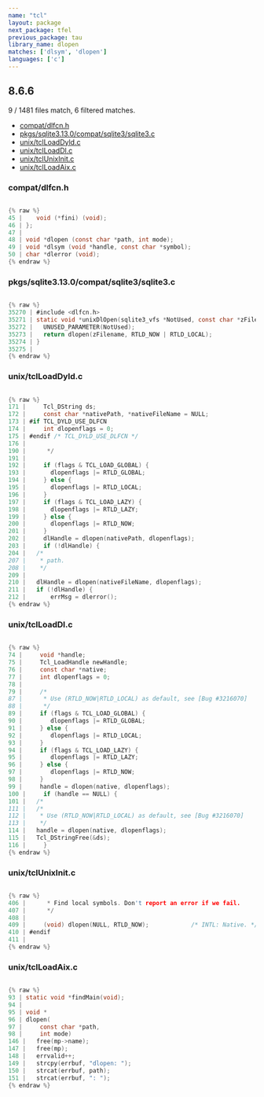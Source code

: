 ```yaml
---
name: "tcl"
layout: package
next_package: tfel
previous_package: tau
library_name: dlopen
matches: ['dlsym', 'dlopen']
languages: ['c']
---
```

## 8.6.6
9 / 1481 files match, 6 filtered matches.

 - [compat/dlfcn.h](#compatdlfcnh)
 - [pkgs/sqlite3.13.0/compat/sqlite3/sqlite3.c](#pkgssqlite3130compatsqlite3sqlite3c)
 - [unix/tclLoadDyld.c](#unixtclloaddyldc)
 - [unix/tclLoadDl.c](#unixtclloaddlc)
 - [unix/tclUnixInit.c](#unixtclunixinitc)
 - [unix/tclLoadAix.c](#unixtclloadaixc)

### compat/dlfcn.h

```c

{% raw %}
45 | 	void (*fini) (void);
46 | };
47 | 
48 | void *dlopen (const char *path, int mode);
49 | void *dlsym (void *handle, const char *symbol);
50 | char *dlerror (void);
{% endraw %}

```
### pkgs/sqlite3.13.0/compat/sqlite3/sqlite3.c

```c

{% raw %}
35270 | #include <dlfcn.h>
35271 | static void *unixDlOpen(sqlite3_vfs *NotUsed, const char *zFilename){
35272 |   UNUSED_PARAMETER(NotUsed);
35273 |   return dlopen(zFilename, RTLD_NOW | RTLD_LOCAL);
35274 | }
35275 | 
{% endraw %}

```
### unix/tclLoadDyld.c

```c

{% raw %}
171 |     Tcl_DString ds;
172 |     const char *nativePath, *nativeFileName = NULL;
173 | #if TCL_DYLD_USE_DLFCN
174 |     int dlopenflags = 0;
175 | #endif /* TCL_DYLD_USE_DLFCN */
176 | 
190 |      */
191 | 
192 |     if (flags & TCL_LOAD_GLOBAL) {
193 |     	dlopenflags |= RTLD_GLOBAL;
194 |     } else {
195 |     	dlopenflags |= RTLD_LOCAL;
196 |     }
197 |     if (flags & TCL_LOAD_LAZY) {
198 |     	dlopenflags |= RTLD_LAZY;
199 |     } else {
200 |     	dlopenflags |= RTLD_NOW;
201 |     }
202 |     dlHandle = dlopen(nativePath, dlopenflags);
203 |     if (!dlHandle) {
204 | 	/*
207 | 	 * path.
208 | 	 */
209 | 
210 | 	dlHandle = dlopen(nativeFileName, dlopenflags);
211 | 	if (!dlHandle) {
212 | 	    errMsg = dlerror();
{% endraw %}

```
### unix/tclLoadDl.c

```c

{% raw %}
74 |     void *handle;
75 |     Tcl_LoadHandle newHandle;
76 |     const char *native;
77 |     int dlopenflags = 0;
78 | 
79 |     /*
87 |      * Use (RTLD_NOW|RTLD_LOCAL) as default, see [Bug #3216070]
88 |      */
89 |     if (flags & TCL_LOAD_GLOBAL) {
90 |     	dlopenflags |= RTLD_GLOBAL;
91 |     } else {
92 |     	dlopenflags |= RTLD_LOCAL;
93 |     }
94 |     if (flags & TCL_LOAD_LAZY) {
95 |     	dlopenflags |= RTLD_LAZY;
96 |     } else {
97 |     	dlopenflags |= RTLD_NOW;
98 |     }
99 |     handle = dlopen(native, dlopenflags);
100 |     if (handle == NULL) {
101 | 	/*
111 | 	/*
112 | 	 * Use (RTLD_NOW|RTLD_LOCAL) as default, see [Bug #3216070]
113 | 	 */
114 | 	handle = dlopen(native, dlopenflags);
115 | 	Tcl_DStringFree(&ds);
116 |     }
{% endraw %}

```
### unix/tclUnixInit.c

```c

{% raw %}
406 |      * Find local symbols. Don't report an error if we fail.
407 |      */
408 | 
409 |     (void) dlopen(NULL, RTLD_NOW);			/* INTL: Native. */
410 | #endif
411 | 
{% endraw %}

```
### unix/tclLoadAix.c

```c

{% raw %}
93 | static void *findMain(void);
94 | 
95 | void *
96 | dlopen(
97 |     const char *path,
98 |     int mode)
146 | 	free(mp->name);
147 | 	free(mp);
148 | 	errvalid++;
149 | 	strcpy(errbuf, "dlopen: ");
150 | 	strcat(errbuf, path);
151 | 	strcat(errbuf, ": ");
{% endraw %}

```